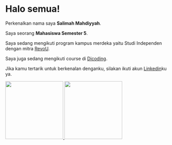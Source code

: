 # Halo semua! 

Perkenalkan nama saya **Salimah Mahdiyyah**.<br>

Saya seorang **Mahasiswa Semester 5**.<br>

Saya sedang mengikuti program kampus merdeka yaitu Studi Independen dengan mitra [RevoU](https://revou.co/).<br>

Saya juga sedang mengikuti course di [Dicoding](https://www.dicoding.com/).<br>

Jika kamu tertarik untuk berkenalan denganku, silakan ikuti akun [Linkedin](https://www.linkedin.com/in/salimah-mahdiyyah-93aab721a/)ku ya.

<p align="left">
<a href="https://github.com/penuliscode">
  <img height="180em" src="https://github-readme-stats-eight-theta.vercel.app/api?username=salimahdiyyah&show_icons=true&theme=algolia&include_all_commits=true&count_private=true"/>
  <img height="180em" src="https://github-readme-stats-eight-theta.vercel.app/api/top-langs/?username=salimahdiyyah&layout=compact&theme=algolia"/>
</a>
</p>
